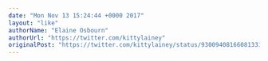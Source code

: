 ```yaml
---
date: "Mon Nov 13 15:24:44 +0000 2017"
layout: "like"
authorName: "Elaine Osbourn"
authorUrl: "https://twitter.com/kittylainey"
originalPost: "https://twitter.com/kittylainey/status/930094081660813318"
---
```

